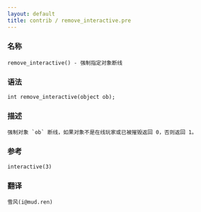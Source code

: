 ```yaml
---
layout: default
title: contrib / remove_interactive.pre
---
```


### 名称

    remove_interactive() - 强制指定对象断线

### 语法

    int remove_interactive(object ob);

### 描述

    强制对象 `ob` 断线，如果对象不是在线玩家或已被摧毁返回 0，否则返回 1。

### 参考

    interactive(3)

### 翻译

    雪风(i@mud.ren)
